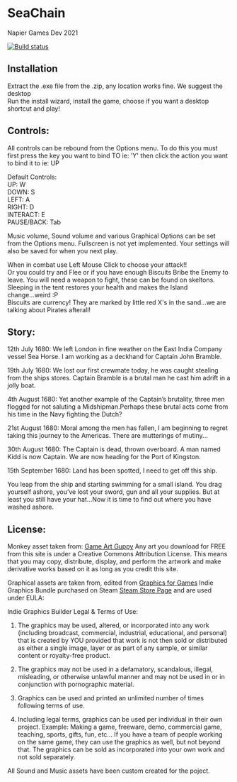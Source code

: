 # SeaChain
 Napier Games Dev 2021

[![Build status](https://ci.appveyor.com/api/projects/status/1vqorpkfuthycws8?svg=true)](https://ci.appveyor.com/project/Vvaridus/seachain)


## Installation
Extract the .exe file from the .zip, any location works fine. We suggest the desktop\
Run the install wizard, install the game, choose if you want a desktop shortcut and play!

## Controls: 
All controls can be rebound from the Options menu. To do this you must first press the key you want to bind TO ie: 'Y' then click the action you want to bind it to ie: UP
   
   Default Controls:\
         UP: W\
       DOWN: S\
       LEFT: A\
      RIGHT: D\
   INTERACT: E\
 PAUSE/BACK: Tab
 
 Music volume, Sound volume and various Graphical Options can be set from the Options menu. Fullscreen is not yet implemented. 
 Your settings will also be saved for when you next play.
  
  
   When in combat use Left Mouse Click to choose your attack!!\
   Or you could try and Flee or if you have enough Biscuits Bribe the Enemy to leave.
   You will need a weapon to fight, these can be found on skeltons.\
   Sleeping in the tent restores your health and makes the Island change...weird :P\
   Biscuits are currency! They are marked by little red X's in the sand...we are talking about Pirates afterall!
  
## Story:		
		
   12th July 1680: 
   We left London in fine weather on the East India Company vessel Sea Horse. I am working as a deckhand for Captain John Bramble.
   
   19th July 1680: 
   We lost our first crewmate today, he was caught stealing from the ships stores. Captain Bramble is a brutal man he cast him adrift in a jolly boat.
   
   4th August 1680: 
   Yet another example of the Captain’s brutality, three men flogged for not saluting a Midshipman.Perhaps these brutal acts come from his time in the Navy fighting the Dutch?
   
   21st August 1680: 
   Moral among the men has fallen, I am beginning to regret taking this journey to the Americas. There are mutterings of mutiny...
   
   30th August 1680: 
   The Captain is dead, thrown overboard. A man named Kidd is now Captain. We are now heading for the Port of Kingston.
   
   15th September 1680: 
   Land has been spotted, I need to get off this ship.
   
   You leap from the ship and starting swimming for a small island. You drag yourself ashore, you’ve lost your sword, gun and all your supplies. 
   But at least you still have  your hat...Now it is time to find out where you have washed ashore.
   
  ## License:
   Monkey asset taken from: [Game Art Guppy](http://Gameartguppy.com)
   Any art you download for FREE from this site is under a Creative Commons Attribution License. This means that you may copy, distribute, display, 
   and perform the artwork and make derivative works based on it as long as you credit this site. 
    
   Graphical assets are taken from, edited from [Graphics for Games](http://graphicsforgames.com) Indie Graphics Bundle purchased on Steam 
   [Steam Store Page](https://store.steampowered.com/app/281900/Indie_Graphics_Bundle__Royalty_Free_Sprites)
   and are used under EULA:
    
   Indie Graphics Builder Legal & Terms of Use:

1. The graphics may be used, altered, or incorporated into any work (including broadcast, commercial, industrial, educational, and personal) that is created by YOU provided that work is not then sold or distributed as either a single image, layer or as part of any sample, or similar content or royalty-free product.

2. The graphics may not be used in a defamatory, scandalous, illegal, misleading, or otherwise unlawful manner and may not be used in or in conjunction with pornographic material.

3. Graphics can be used and printed an unlimited number of times following terms of use.

4. Including legal terms, graphics can be used per individual in their own project. Example: Making a game, freeware, demo, commercial game, teaching, sports, gifts, fun, etc… If you have a team of people working on the same game, they can use the graphics as well, but not beyond that. The graphics can be sold as incorporated into your own work and not sold separately.

All Sound and Music assets have been custom created for the poject.
